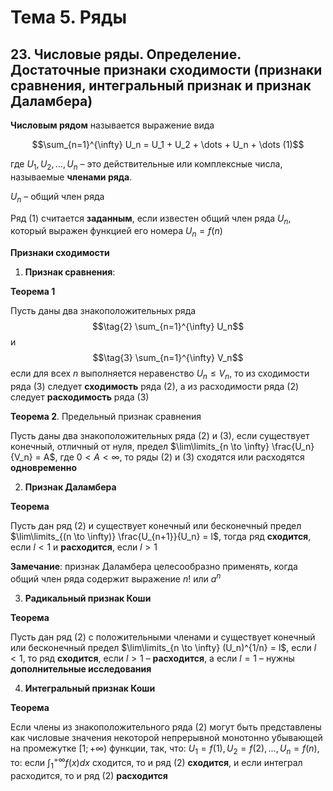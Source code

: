 # Тема 5. Ряды

## 23. Числовые ряды. Определение. Достаточные признаки сходимости (признаки сравнения, интегральный признак и признак Даламбера)

**Числовым рядом** называется выражение вида

$$\sum_{n=1}^{\infty} U_n = U_1 + U_2 + \dots + U_n + \dots  (1)$$

где $U_1, U_2, \dots , U_n$ – это действительные или комплексные числа, называемые **членами ряда**.

$U_n$ – общий член ряда

Ряд $(1)$ считается **заданным**, если известен общий член ряда $U_n$, который выражен функцией его номера $U_n = f(n)$


**Признаки сходимости**

1. **Признак сравнения**:

**Теорема 1**

Пусть даны два знакоположительных ряда
$$\tag{2} \sum_{n=1}^{\infty} U_n$$
и
$$\tag{3} \sum_{n=1}^{\infty} V_n$$
если для всех $n$ выполняется неравенство $U_n \le V_n$, то из сходимости ряда $(3)$ следует **сходимость** ряда $(2)$, а из расходимости ряда $(2)$ следует **расходимость** ряда $(3)$

**Теорема 2**. Предельный признак сравнения

Пусть даны два знакоположительных ряда $(2)$ и $(3)$, если существует конечный, отличный от нуля, предел $\lim\limits_{n \to \infty} \frac{U_n}{V_n} = A$, где $0 < A < \infty$, то ряды $(2)$ и $(3)$ сходятся или расходятся **одновременно**

2. **Признак Даламбера**

**Теорема**

Пусть дан ряд $(2)$ и существует конечный или бесконечный предел $\lim\limits_{(n \to \infty)} \frac{U_{n+1}}{U_n} = l$, тогда ряд **сходится**, если $l < 1$ и **расходится**, если $l > 1$

**Замечание**: признак Даламбера целесообразно применять, когда общий член ряда содержит выражение $n!$  или $a^n$

3. **Радикальный признак Коши**

**Теорема**

Пусть дан ряд $(2)$ с положительными членами и существует конечный или бесконечный предел $\lim\limits_{n \to \infty} (U_n)^{1/n} = l$, если $l < 1$, то ряд **сходится**, если $l > 1$ – **расходится**, а если $l = 1$ – нужны **дополнительные исследования**

4. **Интегральный признак Коши**

**Теорема**

Если члены из знакоположительного ряда $(2)$ могут быть представлены как числовые значения некоторой непрерывной монотонно убывающей на промежутке $[1; + ∞)$ функции, так, что: $U_1 = f(1), U_2 = f(2), \dots , U_n = f(n)$, то: если $\int_1^{+\infty} f(x) dx$ сходится, то и ряд $(2)$ **сходится**, и если интеграл расходится, то и ряд $(2)$ **расходится**
